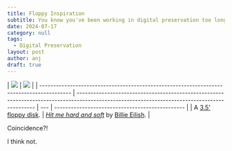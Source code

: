 ```yaml
---
title: Floppy Inspiration
subtitle: You know you've been working in digital preservation too long when...
date: 2024-07-17
category: null
tags:
  - Digital Preservation
layout: post
author: anj
draft: true
---
```

| ![](/assets/images/uploads/billie_eilish_-_hit_me_hard_and_soft.png) | ![](/assets/images/uploads/blue-floppy-300.jpg) |
| ----------------------------------------------------------------------------------------- | --------------------------------------------------------------------------------------------------------------------------------------------- | --- | ----------------------------------------------- |
| A [3.5' floppy disk](https://en.wikipedia.org/wiki/Floppy_disk#3%C2%BD-inch_floppy_disk). | *[Hit me hard and soft](https://en.wikipedia.org/wiki/Hit_Me_Hard_and_Soft)* by [Billie Eilish](https://en.wikipedia.org/wiki/Billie_Eilish). |

Coincidence?!

I think not.
